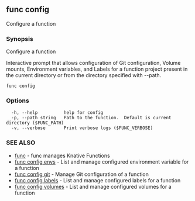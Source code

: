 ## func config

Configure a function

### Synopsis

Configure a function

Interactive prompt that allows configuration of Git configuration, Volume mounts, Environment
variables, and Labels for a function project present in the current directory
or from the directory specified with --path.


```
func config
```

### Options

```
  -h, --help          help for config
  -p, --path string   Path to the function.  Default is current directory ($FUNC_PATH)
  -v, --verbose       Print verbose logs ($FUNC_VERBOSE)
```

### SEE ALSO

* [func](func.md)	 - func manages Knative Functions
* [func config envs](func_config_envs.md)	 - List and manage configured environment variable for a function
* [func config git](func_config_git.md)	 - Manage Git configuration of a function
* [func config labels](func_config_labels.md)	 - List and manage configured labels for a function
* [func config volumes](func_config_volumes.md)	 - List and manage configured volumes for a function

